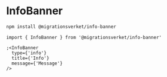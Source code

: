 # InfoBanner

```bash
npm install @migrationsverket/info-banner
```

```tsx
import { InfoBanner } from '@migrationsverket/info-banner'

;<InfoBanner
  type={'info'}
  title={'Info'}
  message={'Message'}
/>
```

